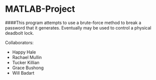 # MATLAB-Project

####This program attempts to use a brute-force method to break a password that it generates.  Eventually may be used to control a physical deadbolt lock.

Collaborators:
- Happy Hale<br />
- Rachael Mullin<br />
- Tucker Killian<br />
- Grace Bushong<br />
- Will Badart
